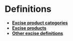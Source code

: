 # Definitions

- **[Excise product categories](excise-categories.md)**
- **[Excise products](excise-products.md)**
- **[Other excise definitions](other-excise-definitions.md)** 
